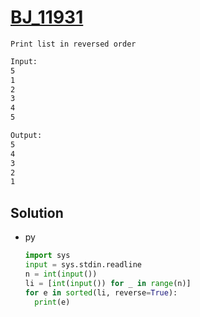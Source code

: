 # [BJ_11931](https://acmicpc.net/problem/11931)

```en
Print list in reversed order
```

```txt
Input:
5
1
2
3
4
5

Output:
5
4
3
2
1
```

## Solution

* py

  ```py
  import sys
  input = sys.stdin.readline
  n = int(input())
  li = [int(input()) for _ in range(n)]
  for e in sorted(li, reverse=True):
    print(e)
  ```
